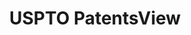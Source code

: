 ---
bigquery: https://console.cloud.google.com/bigquery?p=patents-public-data&d=patentsview&page=dataset
citation: Attribution should be given to PatentsView for use, distribution, or derivative
  works.
code: https://github.com/CSSIP-AIR/PatentsView-Code-Snippets/
contributors: USPTO
cost: None
description: 'PatentsView includes US patent data including raw data (summaries, applications,
  pregrant applications), disambugations of inventors and assignees, and inventor
  gender estimates.  Also foreign priority data, # of figures and sheets, and government
  interest statements.'
documentation: https://patentsview.org/query/builder-faqs
last_edit: 04/13/2022, 11:22:47
location: https://patentsview.org/
maintained_by: USPTO
record_creation_timestamp: 12/2/2020 17:20:46
schema_fields:
- classification_status
- gi_statement
- assignee_id
- term_extension
- field_id
- inventor_id
- uuid
- rawassignee_id
- application_id
- variety
- mainclass_id
- rule_47
- organization
- disamb_inventor_id_20190312
- designation
- term_grant
- category_id
- disamb_inventor_id_20180528
- num_sheets
- disamb_assignee_id_20200929
- text
- kind
- subgroup
- abstract
- classification_level
- deceased
- disamb_assignee_id_20190820
- type
- disamb_inventor_id_20201229
- disamb_inventor_id_20190820
- exemplary
- disamb_inventor_id_20191008
- disamb_inventor_id_20171003
- f371_date
- city
- subgroup_id
- disamb_inventor_id_20170808
- disamb_inventor_id_20181127
- date
- group
- location_id
- number
- classification_data_source
- lawyer_id
- country
- publication_number
- lname
- term_disclaimer
- doc_type
- rel_id
- ipc_version_indicator
- fname
- main_group
- lapse_of_patent
- action_date
- disamb_inventor_id_20170307
- id
- county_fips
- applicant_type
- level_three
- level_one
- subsection_id
- state
- disamb_inventor_id_20200630
- num_claims
- rawlocation_id
- _371_date
- withdrawn
- disamb_inventor_id_20191231
- num
- classification_value
- symbol_position
- latitude
- name_last
- contract_award_number
- citation_id
- disamb_inventor_id_20200929
- organization_id
- rawinventor_id
- relkind
- field_title
- doctype
- section
- group_id
- filename
- state_fips
- disamb_inventor_id_20171226
- section_id
- subclass
- country_transformed
- series_code
- category
- f102_date
- subcategory_id
- disamb_assignee_id_20181127
- longitude
- level_two
- disamb_inventor_id_20200331
- disamb_assignee_id_20191231
- male_flag
- disclaimer_date
- male
- length
- disamb_assignee_id_20200331
- subclass_id
- status
- name_first
- reldocno
- attribution_status
- latlong
- disamb_assignee_id_20200630
- disamb_assignee_id_20190312
- patent_id
- disamb_assignee_id_20191008
- latin_name
- _102_date
- sequence
- dependent
- num_figures
- sector_title
- role
- title
- name
- county
- ipc_class
shortname: patentsview
tags:
- disambiguation
- United States
- gender
terms_of_use: Creative Commons Attribution 4.0 International License.
timeframe: 1963-1999
title: USPTO PatentsView
uuid: cf1780b1-e265-4e49-8d1d-83b9cfe0fd9a
---